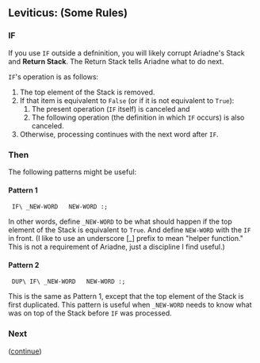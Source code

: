 ## Leviticus: (Some Rules)

### IF

If you use `IF` outside a defninition, you will likely corrupt Ariadne's Stack and **Return Stack**.
The Return Stack tells Ariadne what to do next.

`IF`'s operation is as follows:

1. The top element of the Stack is removed.
2. If that item is equivalent to `False` (or if it is not equivalent to `True`):
    1. The present operation (`IF` itself) is canceled and
    2. The following operation (the definition in which `IF` occurs) is also canceled.
3. Otherwise, processing continues with the next word after `IF`.
  
 ### Then
 
 The following patterns might be useful:
 
 #### Pattern 1
 
     IF\ _NEW-WORD   NEW-WORD :;
     
 In other words, define `_NEW-WORD` to be what should happen if the top element of the Stack is equivalent to `True`.
 And define `NEW-WORD` with the `IF` in front.
 (I like to use an underscore \[_\] prefix to mean "helper function."
 This is not a requirement of Ariadne, just a discipline I find useful.)
 
 #### Pattern 2
 
     DUP\ IF\ _NEW-WORD   NEW-WORD :;
     
 This is the same as Pattern 1, except that the top element of the Stack is first duplicated.
 This pattern is useful when `_NEW-WORD` needs to know what was on top of the Stack before `IF` was processed.
 
 ### Next
 
 ([continue](https://github.com/dmparrishphd/Python4th/blob/master/2b/Tutorial/body4.md))
